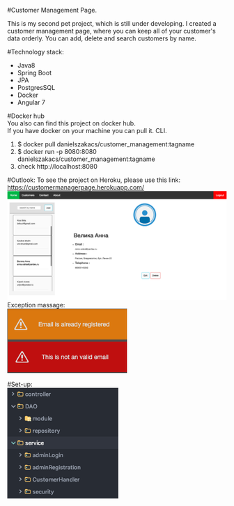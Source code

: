 
#Customer Management Page. 

This is my second pet project, which is still under developing. 
I created a customer management page, where you can keep all of your customer's data orderly. 
You can add, delete and search customers by name.

#Technology stack: 
- Java8
- Spring Boot
- JPA
- PostgresSQL
- Docker
- Angular 7


#Docker hub             
You also can find this project on docker hub.                   
If you have docker on your machine you can pull it. 
CLI.
1) $ docker pull danielszakacs/customer_management:tagname
2) $ docker run -p 8080:8080 danielszakacs/customer_management:tagname
3) check http://localhost:8080             

#Outlook:
To see the project on Heroku, please use this link: https://customermanagerpage.herokuapp.com/
![alt text](forreadme/heroku.png)                       
Exception massage:                  
![alt text](forreadme/exception.png)                    

#Set-up:                       
![alt text](forreadme/setup.png)

